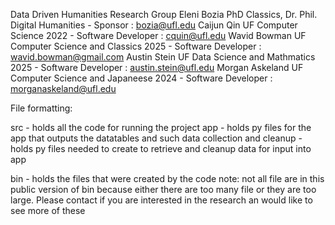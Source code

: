 Data Driven Humanities Research Group 
	Eleni Bozia PhD Classics, Dr. Phil. Digital Humanities - Sponsor : bozia@ufl.edu 
	Caijun Qin UF Computer Science 2022 - Software Developer : cquin@ufl.edu
	Wavid Bowman UF Computer Science and Classics 2025 - Software Developer : wavid.bowman@gmail.com
	Austin Stein UF Data Science and Mathmatics 2025 - Software Developer : austin.stein@ufl.edu
	Morgan Askeland UF Computer Science and Japaneese 2024 - Software Developer : morganaskeland@ufl.edu

File formatting:

src - holds all the code for running the project
	app - holds py files for the app that outputs the datatables and such
	data collection and cleanup - holds py files needed to create to retrieve and cleanup data for input into app
	
bin - holds the files that were created by the code 
	note: not all file are in this public version of bin because either there are too many file or they are too large. Please contact if you are interested in the 		research an would like to see more of these 
